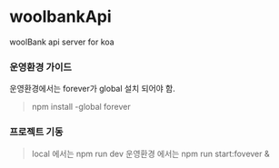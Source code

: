 # woolbankApi
woolBank api server for koa


### 운영환경 가이드
운영환경에서는 forever가 global 설치 되어야 함.
> npm install -global forever

### 프로젝트 기동
> local 에서는 npm run dev
> 운영환경 에서는 npm run start:fovever &

